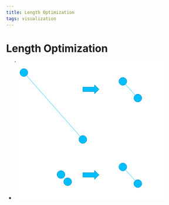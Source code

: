 ```yaml
---
title: Length Optimization
tags: visualization
---
```


# Length Optimization
- ![im](assets/Pasted%20Image%2020220418123246.png)










































































